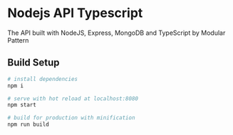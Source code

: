 # Nodejs API Typescript
The API built with NodeJS, Express, MongoDB and TypeScript by Modular  Pattern

## Build Setup

``` bash
# install dependencies
npm i

# serve with hot reload at localhost:8080
npm start

# build for production with minification
npm run build
